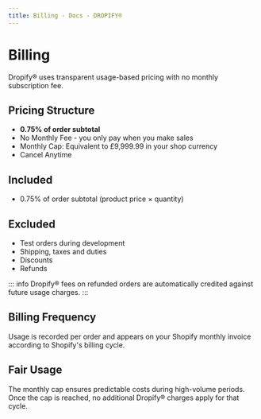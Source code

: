 ```yaml
---
title: Billing - Docs - DROPIFY®
---
```


# Billing

Dropify® uses transparent usage-based pricing with no monthly subscription fee.

## Pricing Structure

- **0.75% of order subtotal**
- No Monthly Fee - you only pay when you make sales
- Monthly Cap: Equivalent to £9,999.99 in your shop currency
- Cancel Anytime

## Included

- 0.75% of order subtotal (product price × quantity)

## Excluded

- Test orders during development
- Shipping, taxes and duties
- Discounts
- Refunds

::: info
Dropify® fees on refunded orders are automatically credited against future usage charges.
:::

## Billing Frequency

Usage is recorded per order and appears on your Shopify monthly invoice according to Shopify's billing cycle.

## Fair Usage

The monthly cap ensures predictable costs during high-volume periods. Once the cap is reached, no additional Dropify® charges apply for that cycle.
